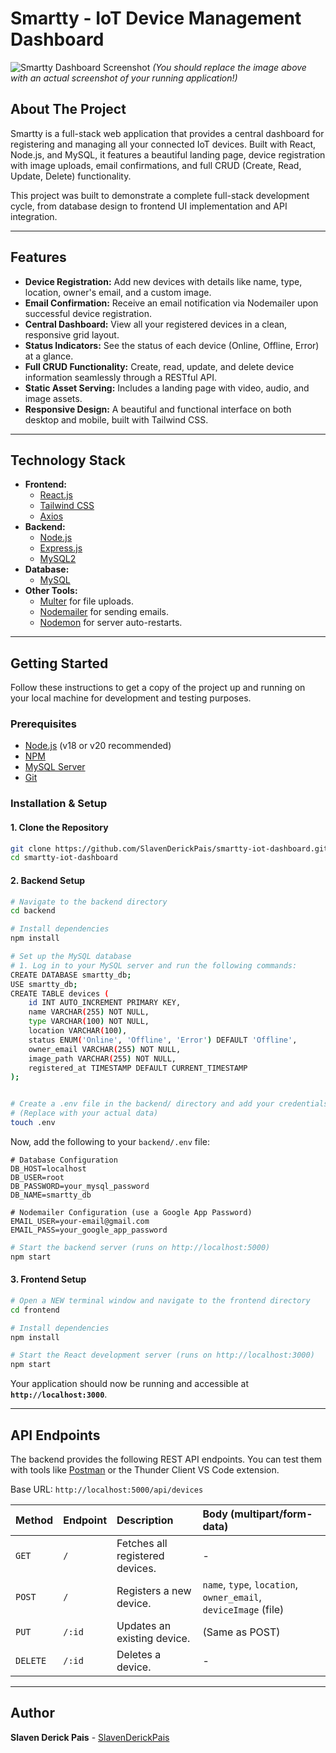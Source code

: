 # Smartty - IoT Device Management Dashboard

![Smartty Dashboard Screenshot](frontend/public/assets/what-is-the-internet-of-things-iot.png)
*(You should replace the image above with an actual screenshot of your running application!)*

## About The Project

Smartty is a full-stack web application that provides a central dashboard for registering and managing all your connected IoT devices. Built with React, Node.js, and MySQL, it features a beautiful landing page, device registration with image uploads, email confirmations, and full CRUD (Create, Read, Update, Delete) functionality.

This project was built to demonstrate a complete full-stack development cycle, from database design to frontend UI implementation and API integration.

---

## Features

-   **Device Registration:** Add new devices with details like name, type, location, owner's email, and a custom image.
-   **Email Confirmation:** Receive an email notification via Nodemailer upon successful device registration.
-   **Central Dashboard:** View all your registered devices in a clean, responsive grid layout.
-   **Status Indicators:** See the status of each device (Online, Offline, Error) at a glance.
-   **Full CRUD Functionality:** Create, read, update, and delete device information seamlessly through a RESTful API.
-   **Static Asset Serving:** Includes a landing page with video, audio, and image assets.
-   **Responsive Design:** A beautiful and functional interface on both desktop and mobile, built with Tailwind CSS.

---

## Technology Stack

*   **Frontend:**
    *   [React.js](https://reactjs.org/)
    *   [Tailwind CSS](https://tailwindcss.com/)
    *   [Axios](https://axios-http.com/)
*   **Backend:**
    *   [Node.js](https://nodejs.org/)
    *   [Express.js](https://expressjs.com/)
    *   [MySQL2](https://github.com/sidorares/node-mysql2)
*   **Database:**
    *   [MySQL](https://www.mysql.com/)
*   **Other Tools:**
    *   [Multer](https://github.com/expressjs/multer) for file uploads.
    *   [Nodemailer](https://nodemailer.com/) for sending emails.
    *   [Nodemon](https://nodemon.io/) for server auto-restarts.

---

## Getting Started

Follow these instructions to get a copy of the project up and running on your local machine for development and testing purposes.

### Prerequisites

*   [Node.js](https://nodejs.org/en/download/) (v18 or v20 recommended)
*   [NPM](https://www.npmjs.com/get-npm)
*   [MySQL Server](https://dev.mysql.com/downloads/mysql/)
*   [Git](https://git-scm.com/downloads)

### Installation & Setup

#### 1. Clone the Repository
```bash
git clone https://github.com/SlavenDerickPais/smartty-iot-dashboard.git
cd smartty-iot-dashboard
```

#### 2. Backend Setup

```bash
# Navigate to the backend directory
cd backend

# Install dependencies
npm install

# Set up the MySQL database
# 1. Log in to your MySQL server and run the following commands:
CREATE DATABASE smartty_db;
USE smartty_db;
CREATE TABLE devices (
    id INT AUTO_INCREMENT PRIMARY KEY,
    name VARCHAR(255) NOT NULL,
    type VARCHAR(100) NOT NULL,
    location VARCHAR(100),
    status ENUM('Online', 'Offline', 'Error') DEFAULT 'Offline',
    owner_email VARCHAR(255) NOT NULL,
    image_path VARCHAR(255) NOT NULL,
    registered_at TIMESTAMP DEFAULT CURRENT_TIMESTAMP
);


# Create a .env file in the backend/ directory and add your credentials
# (Replace with your actual data)
touch .env
```
Now, add the following to your `backend/.env` file:
```
# Database Configuration
DB_HOST=localhost
DB_USER=root
DB_PASSWORD=your_mysql_password
DB_NAME=smartty_db

# Nodemailer Configuration (use a Google App Password)
EMAIL_USER=your-email@gmail.com
EMAIL_PASS=your_google_app_password 
```

```bash
# Start the backend server (runs on http://localhost:5000)
npm start
```

#### 3. Frontend Setup

```bash
# Open a NEW terminal window and navigate to the frontend directory
cd frontend

# Install dependencies
npm install

# Start the React development server (runs on http://localhost:3000)
npm start
```
Your application should now be running and accessible at **`http://localhost:3000`**.

---

## API Endpoints

The backend provides the following REST API endpoints. You can test them with tools like [Postman](https://www.postman.com/) or the Thunder Client VS Code extension.

Base URL: `http://localhost:5000/api/devices`

| Method | Endpoint | Description | Body (multipart/form-data) |
| :--- | :--- |:---|:---|
| `GET` | `/` | Fetches all registered devices. | - |
| `POST`| `/` | Registers a new device. | `name`, `type`, `location`, `owner_email`, `deviceImage` (file) |
| `PUT` | `/:id`| Updates an existing device. | (Same as POST) |
| `DELETE`| `/:id`| Deletes a device. | - |

---

## Author

**Slaven Derick Pais** - [SlavenDerickPais](https://github.com/SlavenDerickPais)
